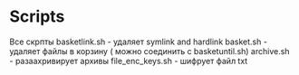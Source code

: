 # Scripts
Все скрпты
basketlink.sh - удаляет symlink and hardlink
basket.sh - удаляет файлы в корзину ( можно соединить с basketuntil.sh)
archive.sh - разаахривирует архивы
file_enc_keys.sh - шифрует файл txt
